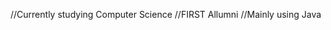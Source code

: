 //Currently studying Computer Science
//FIRST Allumni
//Mainly using Java

<!---
RoyalCats-IAmNevermore/RoyalCats-IAmNevermore is a ✨ special ✨ repository because its `README.md` (this file) appears on your GitHub profile.
You can click the Preview link to take a look at your changes.
--->
